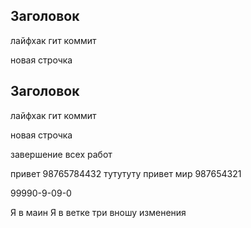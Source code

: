 ## Заголовок

лайфхак гит коммит

новая строчка


## Заголовок

лайфхак гит коммит

новая строчка

завершение всех работ 

привет 98765784432 
тутутуту
привет мир 987654321


99990-9-09-0

Я в маин 
Я в ветке три вношу изменения 
